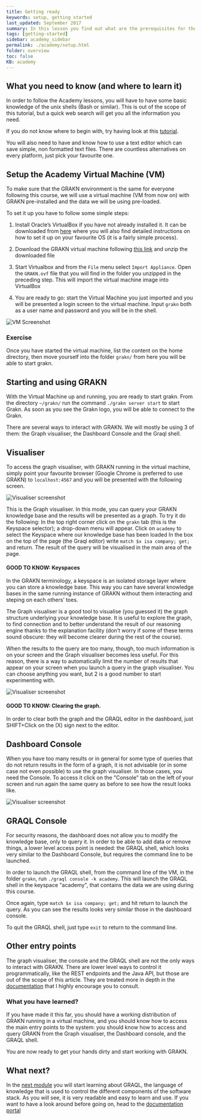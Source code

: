 ```yaml
---
title: Getting ready
keywords: setup, getting started
last_updated: September 2017
summary: In this lesson you find out what are the prerequisites for the rest of the Academy and you will have the first taste of GRAKN
tags: [getting-started]
sidebar: academy_sidebar
permalink: ./academy/setup.html
folder: overview
toc: false
KB: academy
---
```


## What you need to know (and where to learn it)

In order to follow the Academy lessons, you will have to have some basic knowledge of the unix shells (Bash or similar). This is out of the scope of this tutorial, but a quick web search will get you all the information you need.

If you do not know where to begin with, try having look at this [tutorial](http://lifehacker.com/5633909/who-needs-a-mouse-learn-to-use-the-command-line-for-almost-anything).

You will also need to have and know how to use a text editor which can save simple, non formatted text files. There are countless alternatives on every platform, just pick your favourite one.


## Setup the Academy Virtual Machine (VM)

To make sure that the GRAKN environment is the same for everyone following this course, we will use a virtual machine (VM from now on) with GRAKN pre-installed and the data we will be using pre-loaded.

To set it up you have to follow some simple steps:

  1. Install Oracle’s VirtualBox if you have not already installed it. It can be downloaded from [here](https://www.virtualbox.org/wiki/Downloads) where you will also find detailed instructions on how to set it up on your favourite OS (it is a fairly simple process).

  1. Download the GRAKN virtual machine following [this link](http://grakn.ai/download-academy) and unzip the downloaded file

  1. Start Virtualbox and from the `File` menu select `Import Appliance`. Open the `GRAKN.ovf` file that you will find in the folder you unzipped in the preceding step. This will import the virtual machine image into VirtualBox

  1. You are ready to go: start the Virtual Machine you just imported and you will be presented a login screen to the virtual machine. Input `grakn` both as a user name and password and you will be in the shell.

![VM Screenshot](/images/academy/1-welcome/VM-screenshot.png)

### Exercise

Once you have started the virtual machine, list the content on the home directory, then move yourself into the folder `grakn/` from here you will be able to start grakn.


## Starting and using GRAKN

With the Virtual Machine up and running, you are ready to start grakn. From the directory `~/grakn/` run the command `./grakn server start` to start Grakn. As soon as you see the Grakn logo, you will be able to connect to the Grakn.

There are several ways to interact with GRAKN. We will mostly be using 3 of them: the Graph visualiser, the Dashboard Console and the Graql shell.


## Visualiser

To access the graph visualiser, with GRAKN running in the virtual machine, simply point your favourite browser (Google Chrome is preferred to use GRAKN) to `localhost:4567` and you will be presented with the following screen.

![Visualiser screenshot](/images/academy/1-welcome/Dashboard.png)

This is the Graph visualiser. In this mode, you can query your GRAKN knowledge base and the results will be presented as a graph. To try it do the following:
In the top right corner click on the `grakn` tab (this is the Keyspace selector); a drop-down menu will appear. Click on `academy` to select the Keyspace where our knowledge base has been loaded
In the box on the top of the page (the Graql editor) write `match $x isa company; get;` and return. The result of the query will be visualised in the main area of the page.

#### GOOD TO KNOW: Keyspaces
In the GRAKN terminology, a keyspace is an isolated storage layer where you can store a knowledge base. This way you can have several knowledge bases in the same running instance of GRAKN without them interacting and steping on each others’ toes.

The Graph visualiser is a good tool to visualise (you guessed it) the graph structure underlying your knowledge base. It is useful to explore the graph, to find connection and to better understand the result of our reasoning engine thanks to the explanation facility (don’t worry if some of these terms sound obscure: they will become clearer during the rest of the course).

When the results to the query are too many, though, too much information is on your screen and the Graph visualiser becomes less useful. For this reason, there is a way to automatically limit the number of results that appear on your screen when you launch a query in the graph visualiser. You can choose anything you want, but 2 is a good number to start experimenting with.

![Visualiser screenshot](/images/academy/1-welcome/Dashboard-settings.png)

#### GOOD TO KNOW: Clearing the graph.
In order to clear both the graph and the GRAQL editor in the dashboard, just SHIFT+Click on the (X) sign next to the editor.


## Dashboard Console
When you have too many results or in general for some type of queries that do not return results in the form of a graph, it is not advisable (or in some case not even possible) to use the graph visualiser. In those cases, you need the Console. To access it click on the "Console" tab on the left of your screen and run again the same query as before to see how the result looks like.

![Visualiser screenshot](/images/academy/1-welcome/Dashboard-Console.png)


## GRAQL Console

For security reasons, the dashboard does not allow you to modify the knowledge base, only to query it. In order to be able to add data or remove things, a lower level access point is needed: the GRAQL shell, which  looks very similar to the Dashboard Console, but requires the command line to be launched.

In order to launch the GRAQL shell, from the command line of the VM, in the folder `grakn`, run `./graql console -k academy`. This will launch the GRAQL shell in the keyspace "academy", that contains the data we are using during this course.

Once again, type `match $x isa company; get;` and hit return to launch the query. As you can see the results looks very similar those in the dashboard console.

To quit the GRAQL shell, just type `exit` to return to the command line.


## Other entry points

The graph visualiser, the console and the GRAQL shell are not the only ways to interact with GRAKN. There are lower level ways to control it programmatically, like the REST endpoints and the Java API, but those are out of the scope of this article. They are treated more in depth in the [documentation](/docs) that I highly encourage you to consult.


### What you have learned?

If you have made it this far, you should have a working distribution of GRAKN running in a virtual machine, and you should know how to access the main entry points to the system: you should know how to access and query GRAKN from the Graph visualiser, the Dashboard console, and the GRAQL shell.

You are now ready to get your hands dirty and start working with GRAKN.


## What next?

In the [next module](/academy/graql-intro.html) you will start learning about GRAQL, the language of knowledge that is used to control the different components of the software stack. As you will see, it is very readable and easy to learn and use. If you want to have a look around before going on, head to the [documentation portal](/index.html)
